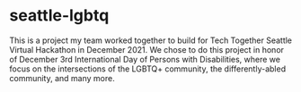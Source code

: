 # seattle-lgbtq
This is a project my team worked together to build for Tech Together Seattle Virtual Hackathon in December 2021.  We chose to do this project in honor of December 3rd International Day of Persons with Disabilities, where we focus on the intersections of the LGBTQ+ community, the differently-abled community, and many more.
